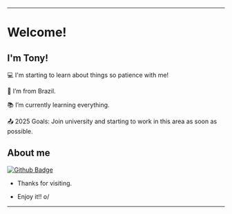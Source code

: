 ----------------------------------------------------------------------------
# Welcome!

 

## I'm Tony!

 

:computer: I'm starting to learn about things so patience with me!

:house_with_garden: I’m from Brazil.

:books: I’m currently learning everything.

:outbox_tray: 2025 Goals: Join university and starting to work in this area as soon as possible.

 

## About me

[![Github Badge](https://img.shields.io/badge/-Github-000?style=flat-square&logo=Github&logoColor=white&link=LINK_GIT)]([LINK_GIT](https://github.com/NotLith1um))

- Thanks for visiting.

- Enjoy it!! o/

----------------------------------------------------------------------------------
